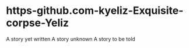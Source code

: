 # https-github.com-kyeliz-Exquisite-corpse-Yeliz
A story yet written
A story unknown
A story to be told